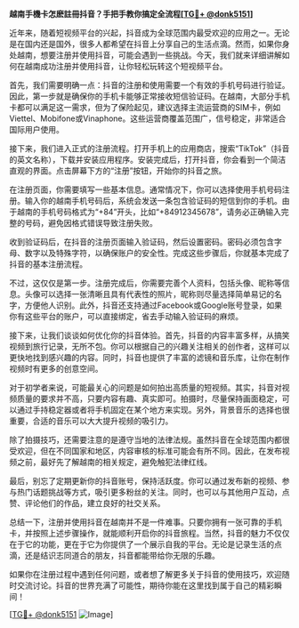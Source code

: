 **越南手機卡怎麽註冊抖音？手把手教你搞定全流程[[TG💪+ @donk5151](https://t.me/s/donk5151)]**

近年来，随着短视频平台的兴起，抖音成为全球范围内最受欢迎的应用之一。无论是在国内还是国外，很多人都希望在抖音上分享自己的生活点滴。然而，如果你身处越南，想要注册并使用抖音，可能会遇到一些挑战。今天，我们就来详细讲解如何在越南成功注册并使用抖音，让你轻松玩转这个短视频平台。

首先，我们需要明确一点：抖音的注册和使用需要一个有效的手机号码进行验证。因此，第一步就是确保你的手机卡能够正常接收短信验证码。在越南，大部分手机卡都可以满足这一需求，但为了保险起见，建议选择主流运营商的SIM卡，例如Viettel、Mobifone或Vinaphone。这些运营商覆盖范围广，信号稳定，非常适合国际用户使用。

接下来，我们进入正式的注册流程。打开手机上的应用商店，搜索“TikTok”（抖音的英文名称），下载并安装应用程序。安装完成后，打开抖音，你会看到一个简洁直观的界面。点击屏幕下方的“注册”按钮，开始你的抖音之旅。

在注册页面，你需要填写一些基本信息。通常情况下，你可以选择使用手机号码注册。输入你的越南手机号码后，系统会发送一条包含验证码的短信到你的手机。由于越南的手机号码格式为“+84”开头，比如“+84912345678”，请务必正确输入完整的号码，避免因格式错误导致注册失败。

收到验证码后，在抖音的注册页面输入验证码，然后设置密码。密码必须包含字母、数字以及特殊字符，以确保账户的安全性。完成这些步骤后，你就基本完成了抖音的基本注册流程。

不过，这仅仅是第一步。注册完成后，你需要完善个人资料，包括头像、昵称等信息。头像可以选择一张清晰且具有代表性的照片，昵称则尽量选择简单易记的名字，方便他人识别。此外，抖音还支持通过Facebook或Google账号登录，如果你有这些平台的账户，可以直接绑定，省去手动输入验证码的麻烦。

接下来，让我们谈谈如何优化你的抖音体验。首先，抖音的内容丰富多样，从搞笑视频到旅行记录，无所不包。你可以根据自己的兴趣关注相关的创作者，这样可以更快地找到感兴趣的内容。同时，抖音也提供了丰富的滤镜和音乐库，让你在制作视频时有更多的创意空间。

对于初学者来说，可能最关心的问题是如何拍出高质量的短视频。其实，抖音对视频质量的要求并不高，只要内容有趣、真实即可。拍摄时，尽量保持画面稳定，可以通过手持稳定器或者将手机固定在某个地方来实现。另外，背景音乐的选择也很重要，合适的音乐可以大大提升视频的吸引力。

除了拍摄技巧，还需要注意的是遵守当地的法律法规。虽然抖音在全球范围内都很受欢迎，但在不同国家和地区，内容审核的标准可能会有所不同。因此，在发布视频之前，最好先了解越南的相关规定，避免触犯法律红线。

最后，别忘了定期更新你的抖音账号，保持活跃度。你可以通过发布新的视频、参与热门话题挑战等方式，吸引更多粉丝的关注。同时，也可以与其他用户互动，点赞、评论他们的作品，建立良好的社交关系。

总结一下，注册并使用抖音在越南并不是一件难事。只要你拥有一张可靠的手机卡，并按照上述步骤操作，就能顺利开启你的抖音旅程。当然，抖音的魅力不仅仅在于它的功能，更在于它为你提供了一个展示自我的平台。无论是记录生活的点滴，还是结识志同道合的朋友，抖音都能带给你无限的乐趣。

如果你在注册过程中遇到任何问题，或者想了解更多关于抖音的使用技巧，欢迎随时交流讨论。抖音的世界充满了可能性，期待你能在这里找到属于自己的精彩瞬间！

[[TG💪+ @donk5151](https://t.me/s/donk5151) ![Image](https://i.postimg.cc/rwNCRYN7/Snipaste-2025-04-30-17-27-05.png)]